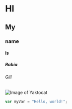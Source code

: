 # HI
## My
### name
#### is
##### Rabia
###### Gill
![Image of Yaktocat](https://octodex.github.com/images/yaktocat.png)
``` javascript
var myVar = "Hello, world!";
```
